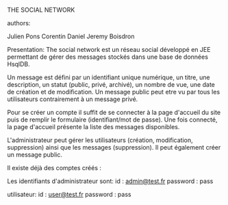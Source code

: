 THE SOCIAL NETWORK
 
 authors:
 
 Julien Pons
 Corentin Daniel
 Jeremy Boisdron
 
 
 Presentation:
 The social network est un réseau social développé en JEE permettant de gérer des messages stockés dans une base de données HsqlDB.
 
 Un message est défini par un identifiant unique numérique, un titre, une description, un statut (public, privé, archivé), un nombre de vue,
 une date de création et de modification. Un message public peut etre vu par tous les utilisateurs contrairement à un message privé.
 
 Pour se créer un compte il suffit de se connecter à la page d'accueil du site puis de remplir le formulaire (identifiant/mot de passe).
 Une fois connecté, la page d'accueil présente la liste des messages disponibles.
 
 L'administrateur peut gérer les utilisateurs (création, modification, suppression) ainsi que les messages (suppression).
 Il peut également créer un message public.
 
 
 
 Il existe déjà des comptes créés :
 
 Les identifiants  d'administrateur sont:
 id : admin@test.fr
 password : pass
 
 utilisateur:
 id : user@test.fr
 password : pass
 

 
